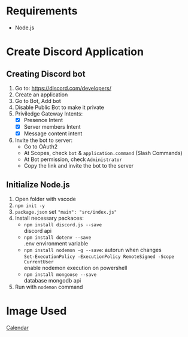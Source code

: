 # Requirements
- Node.js

# Create Discord Application
## Creating Discord bot
1. Go to: https://discord.com/developers/
2. Create an application
3. Go to Bot, Add bot
4. Disable Public Bot to make it private
5. Priviledge Gateway Intents:
	- [x] Presence Intent
	- [x] Server members Intent
	- [x] Message content intent
6. Invite the bot to server:
	- Go to OAuth2
	- At Scopes, check `bot` & `application.command` (Slash Commands)
	- At Bot permission, check `Administrator`
	- Copy the link and invite the bot to the server

## Initialize Node.js
1. Open folder with vscode
2. `npm init -y`
3. `package.json` set `"main": "src/index.js"`
4. Install necessary packaces:
	- `npm install discord.js --save`
	<br>discord api
	- `npm install dotenv --save`
	<br>.env environment variable
	- `npm install nodemon -g --save`: autorun when changes
	<br>`Set-ExecutionPolicy -ExecutionPolicy RemoteSigned -Scope CurrentUser`
	<br>enable nodemon execution on powershell
	- `npm install mongoose --save`
	<br>database mongodb api
5. Run with `nodemon` command

# Image Used
[Calendar](https://www.flaticon.com/free-icon/calendar_1642767)